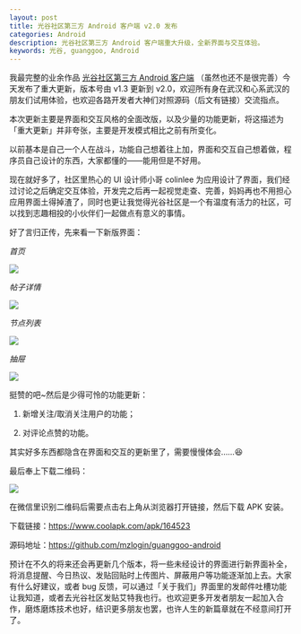 ```yaml
---
layout: post
title: 光谷社区第三方 Android 客户端 v2.0 发布
categories: Android
description: 光谷社区第三方 Android 客户端重大升级，全新界面与交互体验。
keywords: 光谷, guanggoo, Android
---
```


我最完整的业余作品 [光谷社区第三方 Android 客户端](https://github.com/mzlogin/guanggoo-android) （虽然也还不是很完善）今天发布了重大更新，版本号由 v1.3 更新到 v2.0，欢迎所有身在武汉和心系武汉的朋友们试用体验，也欢迎各路开发者大神们对照源码（后文有链接）交流指点。

本次更新主要是界面和交互风格的全面改版，以及少量的功能更新，将这描述为「重大更新」并非夸张，主要是开发模式相比之前有所变化。

以前基本是自己一个人在战斗，功能自己想着往上加，界面和交互自己想着做，程序员自己设计的东西，大家都懂的——能用但是不好用。

现在就好多了，社区里热心的 UI 设计师小哥 colinlee 为应用设计了界面，我们经过讨论之后确定交互体验，开发完之后再一起视觉走查、完善，妈妈再也不用担心应用界面土得掉渣了，同时也更让我觉得光谷社区是一个有温度有活力的社区，可以找到志趣相投的小伙伴们一起做点有意义的事情。

好了言归正传，先来看一下新版界面：

*首页*

![](http://mazhuang.org/guanggoo-android/screenshots/topic-list.png)

*帖子详情*

![](http://mazhuang.org/guanggoo-android/screenshots/topic-detail.png)

*节点列表*

![](http://mazhuang.org/guanggoo-android/screenshots/nodes-list.png)

*抽屉*

![](http://mazhuang.org/guanggoo-android/screenshots/drawer.png)

挺赞的吧~然后是少得可怜的功能更新：

1. 新增关注/取消关注用户的功能；

2. 对评论点赞的功能。

其实好多东西都隐含在界面和交互的更新里了，需要慢慢体会……:laughing:

最后奉上下载二维码：

![](http://mazhuang.org/guanggoo-android/qrcode.png)

在微信里识别二维码后需要点击右上角从浏览器打开链接，然后下载 APK 安装。

下载链接：<https://www.coolapk.com/apk/164523>

源码地址：<https://github.com/mzlogin/guanggoo-android>

预计在不久的将来还会再更新几个版本，将一些未经设计的界面进行新界面补全，将消息提醒、今日热议、发贴回贴时上传图片、屏蔽用户等功能逐渐加上去。大家有什么好建议，或者 bug 反馈，可以通过「关于我们」界面里的发邮件吐槽功能让我知道，或者去光谷社区发贴艾特我也行。也欢迎更多开发者朋友一起加入合作，磨炼磨炼技术也好，结识更多朋友也罢，也许人生的新篇章就在不经意间打开了。
